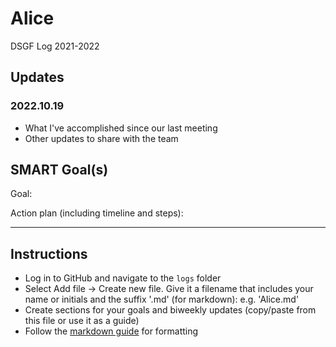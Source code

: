 # Alice

DSGF Log 2021-2022

## Updates


### 2022.10.19
- What I've accomplished since our last meeting
- Other updates to share with the team


## SMART Goal(s)

Goal: 

Action plan (including timeline and steps):

---

## Instructions

- Log in to GitHub and navigate to the `logs` folder
- Select Add file -> Create new file. Give it a filename that includes your name or initials and the suffix '.md' (for markdown): e.g. 'Alice.md'
- Create sections for your goals and biweekly updates (copy/paste from this file or use it as a guide)
- Follow the [markdown guide](../resources/markdown-guide.md) for formatting
